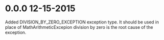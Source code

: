 # 0.0.0 12-15-2015

Added DIVISION_BY_ZERO_EXCEPTION exception type.  It should be used in place of MathArithmeticExcepion division by zero is the root cause of the exception.
